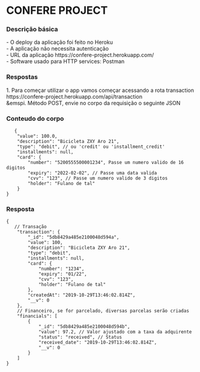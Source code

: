 # CONFERE PROJECT
<h3> Descrição básica </h3>
- O deploy da aplicação foi feito no Heroku <br/>
- A aplicação não necessita autenticação <br/>
- URL da aplicação https://confere-project.herokuapp.com/ <br/>
- Software usado para HTTP services: Postman

<h3> Respostas </h3>
1. Para começar utilizar o app vamos começar acessando a rota transaction https://confere-project.herokuapp.com/api/transaction <br/>
&emspi. Método POST, envie no corpo da requisição o seguinte JSON<br/>

### Conteudo do corpo
```
   {
	"value": 100.0, 
	"description": "Bicicleta ZXY Aro 21", 
	"type": "debit", // ou 'credit' ou 'installment_credit'
	"installments": null,
	"card": {
		"number": "5200555500001234", Passe um numero valido de 16 digitos
		"expiry": "2022-02-02", // Passe uma data valida
		"cvv": "123", // Passe um numero valido de 3 digitos
		"holder": "Fulano de tal"
	}
}
```

### Resposta
```
{
   // Transação 
    "transaction": {
        "_id": "5db8429a485e2100048d594a",
        "value": 100,
        "description": "Bicicleta ZXY Aro 21",
        "type": "debit",
        "installments": null,
        "card": {
            "number": "1234",
            "expiry": "01/22",
            "cvv": "123",
            "holder": "Fulano de tal"
        },
        "createdAt": "2019-10-29T13:46:02.814Z",
        "__v": 0
    },
    // Financeiro, se for parcelado, diversas parcelas serão criadas
    "financials": [
        {
            "_id": "5db8429a485e2100048d594b",
            "value": 97.2, // Valor ajustado com a taxa da adquirente
            "status": "received", // Status
            "received_date": "2019-10-29T13:46:02.814Z",
            "__v": 0
        }
    ]
}
```